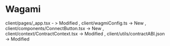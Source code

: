 # Wagami


client/pages/_app.tsx - > Modified ,
client/wagmiConfig.ts	 -> New ,
client/components/ConnectButton.tsx	 -> New ,
client/context/ContractContext.tsx	 -> Modified ,
client/utils/contractABI.json	 -> Modified 
